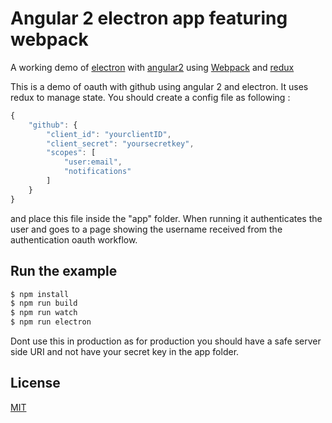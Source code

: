 # Angular 2 electron app featuring webpack

A working demo of [electron] with [angular2] using [Webpack] and [redux]

This is a demo of oauth with github using angular 2 and electron. It uses redux to manage state. You should create a config file as following :

```javascript
{
    "github": {
        "client_id": "yourclientID",
        "client_secret": "yoursecretkey",
        "scopes": [
            "user:email",
            "notifications"
        ]
    }
}
```

and place this file inside the "app" folder. When running it authenticates the user and goes to a page showing the username received from the authentication oauth workflow.

## Run the example

```bash
$ npm install
$ npm run build
$ npm run watch
$ npm run electron
```

Dont use this in production as for production you should have a safe server side URI and not have your secret key in the app folder. 

## License

[MIT]

[Webpack]: http://webpack.github.io
[MIT]: http://markdalgleish.mit-license.org
[angular2]: http://angular.io
[electron]: http://electron.atom.io/
[redux]: https://github.com/reactjs/redux
